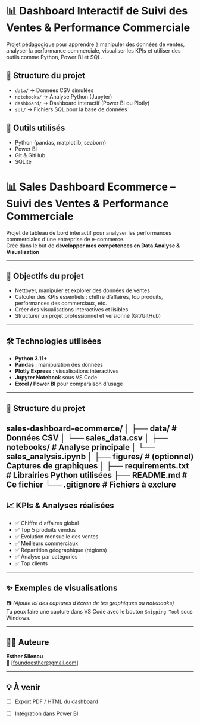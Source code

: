 # 📊 Dashboard Interactif de Suivi des Ventes & Performance Commerciale

Projet pédagogique pour apprendre à manipuler des données de ventes, analyser la performance commerciale, visualiser les KPIs et utiliser des outils comme Python, Power BI et SQL.

## 📁 Structure du projet

- `data/` → Données CSV simulées
- `notebooks/` → Analyse Python (Jupyter)
- `dashboard/` → Dashboard interactif (Power BI ou Plotly)
- `sql/` → Fichiers SQL pour la base de données

## 🧰 Outils utilisés

- Python (pandas, matplotlib, seaborn)
- Power BI
- Git & GitHub
- SQLite
# 📊 Sales Dashboard Ecommerce – Suivi des Ventes & Performance Commerciale

Projet de tableau de bord interactif pour analyser les performances commerciales d'une entreprise de e-commerce.  
Créé dans le but de **développer mes compétences en Data Analyse & Visualisation** 

---

## 🎯 Objectifs du projet

- Nettoyer, manipuler et explorer des données de ventes
- Calculer des KPIs essentiels : chiffre d’affaires, top produits, performances des commerciaux, etc.
- Créer des visualisations interactives et lisibles
- Structurer un projet professionnel et versionné (Git/GitHub)

---

## 🛠️ Technologies utilisées

- **Python 3.11+**
- **Pandas** : manipulation des données
- **Plotly Express** : visualisations interactives
- **Jupyter Notebook** sous VS Code
- **Excel / Power BI** pour comparaison d'usage

---

## 📁 Structure du projet
sales-dashboard-ecommerce/
│
├── data/ # Données CSV
│ └── sales_data.csv
│
├── notebooks/ # Analyse principale
│ └── sales_analysis.ipynb
│
├── figures/ # (optionnel) Captures de graphiques
│
├── requirements.txt # Librairies Python utilisées
├── README.md # Ce fichier
└── .gitignore # Fichiers à exclure
---

## 📈 KPIs & Analyses réalisées

- ✅ Chiffre d'affaires global
- ✅ Top 5 produits vendus
- ✅ Évolution mensuelle des ventes
- ✅ Meilleurs commerciaux
- ✅ Répartition géographique (régions)
- ✅ Analyse par catégories
- ✅ Top clients

---

## ✨ Exemples de visualisations

📷 *(Ajoute ici des captures d’écran de tes graphiques ou notebooks)*  
Tu peux faire une capture dans VS Code avec le bouton `Snipping Tool` sous Windows.

---

## 🙋‍♀️ Auteure

**Esther Silenou**  
📧 [foundoesther@gmail.com]    

---

## 💡 À venir

- [ ] Export PDF / HTML du dashboard
- [ ] Intégration dans Power BI



